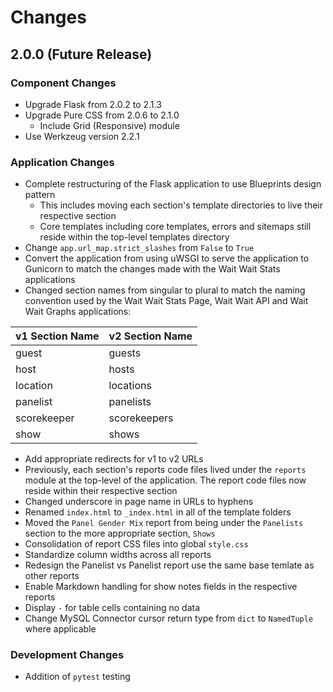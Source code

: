# Changes

## 2.0.0 (Future Release)

### Component Changes

- Upgrade Flask from 2.0.2 to 2.1.3
- Upgrade Pure CSS from 2.0.6 to 2.1.0
  - Include Grid (Responsive) module
- Use Werkzeug version 2.2.1

### Application Changes

- Complete restructuring of the Flask application to use Blueprints design
  pattern
  - This includes moving each section's template directories to live their
    respective section
  - Core templates including core templates, errors and sitemaps still reside
    within the top-level templates directory
- Change `app.url_map.strict_slashes` from `False` to `True`
- Convert the application from using uWSGI to serve the application to
  Gunicorn to match the changes made with the Wait Wait Stats applications
- Changed section names from singular to plural to match the naming convention
  used by the Wait Wait Stats Page, Wait Wait API and Wait Wait Graphs
  applications:

| v1 Section Name | v2 Section Name |
|-----------------|-----------------|
| guest           | guests          |
| host            | hosts           |
| location        | locations       |
| panelist        | panelists       |
| scorekeeper     | scorekeepers    |
| show            | shows           |

- Add appropriate redirects for v1 to v2 URLs
- Previously, each section's reports code files lived under the `reports`
  module at the top-level of the application. The report code files now reside
  within their respective section
- Changed underscore in page name in URLs to hyphens
- Renamed `index.html` to `_index.html` in all of the template folders
- Moved the `Panel Gender Mix` report from being under the `Panelists` section
  to the more appropriate section, `Shows`
- Consolidation of report CSS files into global `style.css`
- Standardize column widths across all reports
- Redesign the Panelist vs Panelist report use the same base temlate as other
  reports
- Enable Markdown handling for show notes fields in the respective reports
- Display `-` for table cells containing no data
- Change MySQL Connector cursor return type from `dict` to `NamedTuple` where
  applicable

### Development Changes

- Addition of `pytest` testing
